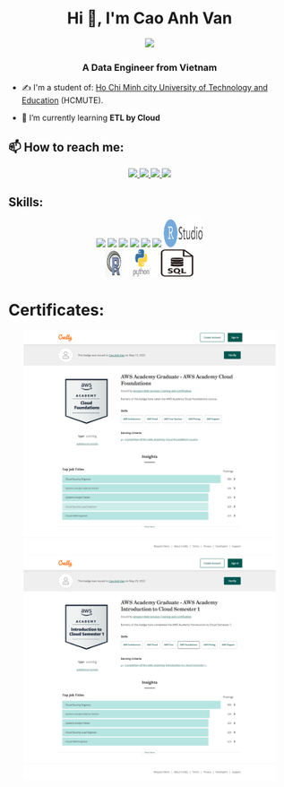 <h1 align="center">Hi 👋, I'm Cao Anh Van</h1>
<p align="center"><img src="https://img.icons8.com/color/48/000000/vietnam-circular.png"/></p>
<h3 align="center">A Data Engineer from Vietnam </h3>

- ✍ I'm a student of: [Ho Chi Minh city University of Technology and Education](https://hcmute.edu.vn) (HCMUTE).

- 🌱 I’m currently learning **ETL by Cloud**


## 📫 How to reach me:
<p align="center">
  <a href="https://www.linkedin.com/in/anh-van-cao-25a171243/" target="_blank">
    <img src="https://img.icons8.com/fluent/48/000000/linkedin.png"/>
  </a>
  <a href="https://www.facebook.com/caoanh.van.9" alt="Facebook">
    <img src="https://img.icons8.com/fluent/48/000000/facebook-new.png" target="_blank" />
  </a> 
  <a href="https://github.com/vanac17122001" alt="Github">
    <img src="https://img.icons8.com/fluent/48/000000/github.png"/>
  </a> 
  <a href="mailto:vanacit2001@gmail.com" alt="Email">
    <img src="https://img.icons8.com/fluent/48/000000/mailing.png"/>
  </a>
</p>


## Skills:
<p align="center">
  <img src="https://img.icons8.com/color/48/000000/microsoft-sql-server.png"/>
  <img src="https://img.icons8.com/color/48/000000/mongodb.png"/>
  <img src="https://img.icons8.com/color/48/000000/git.png"/>
  <img src="https://img.icons8.com/color/48/000000/github-2.png"/>
  <img src="https://img.icons8.com/color/48/000000/visual-studio-code-2019.png"/>
  <img src="https://img.icons8.com/color/48/000000/visual-studio-2019.png"/>
  <img src="images/RStudio.png" alt="alt text" width="70" height="50"/>
  <br>
  <img src="images/R.png" alt="alt text" width="30" height="50"/>
  <img src="images/Python.png" alt="alt text" width="60" height="50"/>
  <img src="images/SQL.png" alt="alt text" width="60" height="50">
</p>


# Certificates:

<p align="center">
  <a href="">
    <img alt="AWS" title="AWS" src="certificates/FireShotCapture002AWSAcademy GraduateAWS AcademyCloudFoundations.png" width="450px" />
  </a>
  <a href="">
    <img alt="AWS" title="AWS" src="certificates/FireShot Capture003 AWSAcademyGraduate AWSAcademyIntroductiontoCloudSemester1.png" width="450px" />
  </a>
</p>
